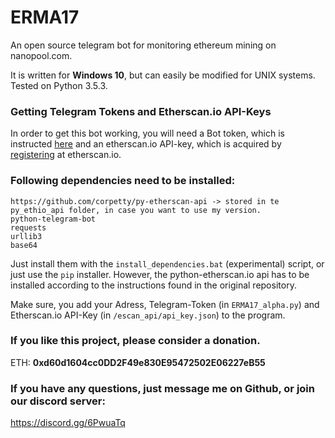 # ERMA17
An open source telegram bot for monitoring ethereum mining on nanopool.com.

It is written for __Windows 10__, but can easily be modified for UNIX systems. Tested on Python 3.5.3.

### Getting Telegram Tokens and Etherscan.io API-Keys

In order to get this bot working, you will need a Bot token, which is instructed [here](https://core.telegram.org/bots#3-how-do-i-create-a-bot) and an etherscan.io API-key, which is acquired by [registering](https://etherscan.io/register) at etherscan.io.


### Following dependencies need to be installed:
```
https://github.com/corpetty/py-etherscan-api -> stored in te py_ethio_api folder, in case you want to use my version.
python-telegram-bot
requests
urllib3
base64
```
Just install them with the ```install_dependencies.bat``` (experimental) script, or just use the ```pip``` installer. However, the python-etherscan.io api has to be installed according to the instructions found in the original repository.

Make sure, you add your Adress, Telegram-Token (in ```ERMA17_alpha.py```) and Etherscan.io API-Key (in ```/escan_api/api_key.json```) to the program. 

### If you like this project, please consider a donation.

ETH: __0xd60d1604cc0DD2F49e830E95472502E06227eB55__

### If you have any questions, just message me on Github, or join our discord server:
https://discord.gg/6PwuaTq
